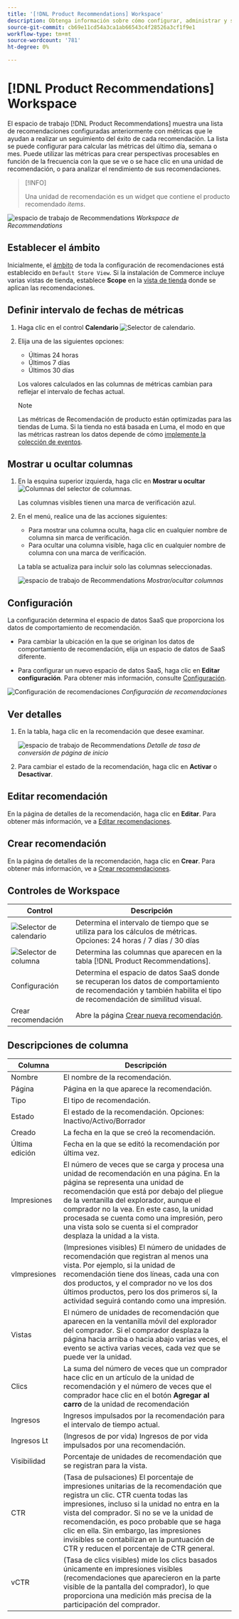 ```yaml
---
title: '[!DNL Product Recommendations] Workspace'
description: Obtenga información sobre cómo configurar, administrar y supervisar el rendimiento de recomendaciones de productos.
source-git-commit: cb69e11cd54a3ca1ab66543c4f28526a3cf1f9e1
workflow-type: tm+mt
source-wordcount: '781'
ht-degree: 0%

---
```


# [!DNL Product Recommendations] Workspace

El espacio de trabajo [!DNL Product Recommendations] muestra una lista de recomendaciones configuradas anteriormente con métricas que le ayudan a realizar un seguimiento del éxito de cada recomendación. La lista se puede configurar para calcular las métricas del último día, semana o mes. Puede utilizar las métricas para crear perspectivas procesables en función de la frecuencia con la que se ve o se hace clic en una unidad de recomendación, o para analizar el rendimiento de sus recomendaciones.

>[!INFO]
>
>Una unidad de recomendación es un widget que contiene el producto recomendado _items_.

![espacio de trabajo de Recommendations](assets/workspace.png)
_Workspace de Recommendations_

## Establecer el ámbito

Inicialmente, el [ámbito](https://experienceleague.adobe.com/docs/commerce-admin/start/setup/websites-stores-views.html) de toda la configuración de recomendaciones está establecido en `Default Store View`. Si la instalación de Commerce incluye varias vistas de tienda, establece **Scope** en la [vista de tienda](https://experienceleague.adobe.com/docs/commerce-admin/start/setup/websites-stores-views.html#scope-settings) donde se aplican las recomendaciones.

## Definir intervalo de fechas de métricas

1. Haga clic en el control **Calendario** ![Selector de calendario](assets/icon-calendar.png).

1. Elija una de las siguientes opciones:

   - Últimas 24 horas
   - Últimos 7 días
   - Últimos 30 días

   Los valores calculados en las columnas de métricas cambian para reflejar el intervalo de fechas actual.

   >[!NOTE]
   >
   >Las métricas de Recomendación de producto están optimizadas para las tiendas de Luma. Si la tienda no está basada en Luma, el modo en que las métricas rastrean los datos depende de cómo [implemente la colección de eventos](events.md).

## Mostrar u ocultar columnas

1. En la esquina superior izquierda, haga clic en **Mostrar u ocultar** ![Columnas del selector de columnas](assets/icon-show-hide-columns.png).

   Las columnas visibles tienen una marca de verificación azul.

1. En el menú, realice una de las acciones siguientes:

   - Para mostrar una columna oculta, haga clic en cualquier nombre de columna sin marca de verificación.
   - Para ocultar una columna visible, haga clic en cualquier nombre de columna con una marca de verificación.

   La tabla se actualiza para incluir solo las columnas seleccionadas.

   ![espacio de trabajo de Recommendations](assets/workspace-select-columns.png)
   _Mostrar/ocultar columnas_

## Configuración

La configuración determina el espacio de datos SaaS que proporciona los datos de comportamiento de recomendación.

- Para cambiar la ubicación en la que se originan los datos de comportamiento de recomendación, elija un espacio de datos de SaaS diferente.

- Para configurar un nuevo espacio de datos SaaS, haga clic en **Editar configuración**. Para obtener más información, consulte [Configuración](settings.md).

![Configuración de recomendaciones](assets/settings.png)
_Configuración de recomendaciones_

## Ver detalles

1. En la tabla, haga clic en la recomendación que desee examinar.

   ![espacio de trabajo de Recommendations](assets/recommendation-detail.png)
   _Detalle de tasa de conversión de página de inicio_

1. Para cambiar el estado de la recomendación, haga clic en **Activar** o **Desactivar**.

## Editar recomendación

En la página de detalles de la recomendación, haga clic en **Editar**. Para obtener más información, ve a [Editar recomendaciones](edit.md).

## Crear recomendación

En la página de detalles de la recomendación, haga clic en **Crear**. Para obtener más información, ve a [Crear recomendaciones](create.md).

## Controles de Workspace

| Control | Descripción |
|---|---|
| ![Selector de calendario](assets/icon-calendar.png) | Determina el intervalo de tiempo que se utiliza para los cálculos de métricas. Opciones: 24 horas / 7 días / 30 días |
| ![Selector de columna](assets/icon-show-hide-columns.png) | Determina las columnas que aparecen en la tabla [!DNL Product Recommendations]. |
| Configuración | Determina el espacio de datos SaaS donde se recuperan los datos de comportamiento de recomendación y también habilita el tipo de recomendación de similitud visual. |
| Crear recomendación | Abre la página [Crear nueva recomendación](create.md). |

## Descripciones de columna

| Columna | Descripción |
|---|---|
| Nombre | El nombre de la recomendación. |
| Página | Página en la que aparece la recomendación. |
| Tipo | El tipo de recomendación. |
| Estado | El estado de la recomendación. Opciones: Inactivo/Activo/Borrador |
| Creado | La fecha en la que se creó la recomendación. |
| Última edición | Fecha en la que se editó la recomendación por última vez. |
| Impresiones | El número de veces que se carga y procesa una unidad de recomendación en una página. En la página se representa una unidad de recomendación que está por debajo del pliegue de la ventanilla del explorador, aunque el comprador no la vea. En este caso, la unidad procesada se cuenta como una impresión, pero una vista solo se cuenta si el comprador desplaza la unidad a la vista. |
| vImpresiones | (Impresiones visibles) El número de unidades de recomendación que registran al menos una vista. Por ejemplo, si la unidad de recomendación tiene dos líneas, cada una con dos productos, y el comprador no ve los dos últimos productos, pero los dos primeros sí, la actividad seguirá contando como una impresión. |
| Vistas | El número de unidades de recomendación que aparecen en la ventanilla móvil del explorador del comprador. Si el comprador desplaza la página hacia arriba o hacia abajo varias veces, el evento se activa varias veces, cada vez que se puede ver la unidad. |
| Clics | La suma del número de veces que un comprador hace clic en un artículo de la unidad de recomendación y el número de veces que el comprador hace clic en el botón **Agregar al carro** de la unidad de recomendación |
| Ingresos | Ingresos impulsados por la recomendación para el intervalo de tiempo actual. |
| Ingresos Lt | (Ingresos de por vida) Ingresos de por vida impulsados por una recomendación. |
| Visibilidad | Porcentaje de unidades de recomendación que se registran para la vista. |
| CTR | (Tasa de pulsaciones) El porcentaje de impresiones unitarias de la recomendación que registra un clic. CTR cuenta todas las impresiones, incluso si la unidad no entra en la vista del comprador. Si no se ve la unidad de recomendación, es poco probable que se haga clic en ella. Sin embargo, las impresiones invisibles se contabilizan en la puntuación de CTR y reducen el porcentaje de CTR general. |
| vCTR | (Tasa de clics visibles) mide los clics basados únicamente en impresiones visibles (recomendaciones que aparecieron en la parte visible de la pantalla del comprador), lo que proporciona una medición más precisa de la participación del comprador. |
